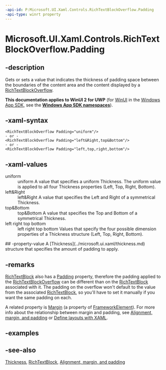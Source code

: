 ```yaml
---
-api-id: P:Microsoft.UI.Xaml.Controls.RichTextBlockOverflow.Padding
-api-type: winrt property
---
```


<!-- Property syntax
public Windows.UI.Xaml.Thickness Padding { get;  set; }
-->

# Microsoft.UI.Xaml.Controls.RichTextBlockOverflow.Padding

## -description
Gets or sets a value that indicates the thickness of padding space between the boundaries of the content area and the content displayed by a [RichTextBlockOverflow](richtextblockoverflow.md).

**This documentation applies to WinUI 2 for UWP** (for [WinUI](/windows/apps/winui/winui3/) in the [Windows App SDK](/windows/apps/windows-app-sdk/), see the **[Windows App SDK namespaces](/windows/windows-app-sdk/api/winrt/)**).

## -xaml-syntax
```xaml
<RichTextBlockOverflow Padding="uniform"/>
- or -
<RichTextBlockOverflow Padding="left&Right,top&Bottom"/>
- or -
<RichTextBlockOverflow Padding="left,top,right,bottom"/>
```


## -xaml-values
<dl><dt>uniform</dt><dd>uniform A value that specifies a uniform Thickness. The uniform value is applied to all four Thickness properties (Left, Top, Right, Bottom).</dd>
<dt>left&amp;Right</dt><dd>left&amp;Right A value that specifies the Left and Right of a symmetrical Thickness.</dd>
<dt>top&amp;Bottom</dt><dd>top&amp;Bottom A value that specifies the Top and Bottom of a symmetrical Thickness.</dd>
<dt>left right top bottom</dt><dd>left right top bottom Values that specify the four possible dimension properties of a Thickness structure (Left, Top, Right, Bottom).</dd>
</dl>
## -property-value
A [Thickness](../microsoft.ui.xaml/thickness.md) structure that specifies the amount of padding to apply.

## -remarks
[RichTextBlock](richtextblock.md) also has a [Padding](richtextblock_padding.md) property, therefore the padding applied to the [RichTextBlockOverflow](richtextblockoverflow.md) can be different than on the [RichTextBlock](richtextblock.md) associated with it. The padding on the overflow won't default to the value from the associated [RichTextBlock](richtextblock.md), so you'll have to set it manually if you want the same padding on each.

A related property is [Margin](../microsoft.ui.xaml/frameworkelement_margin.md) (a property of [FrameworkElement](../microsoft.ui.xaml/frameworkelement.md)). For more info about the relationship between margin and padding, see [Alignment, margin, and padding](/windows/uwp/layout/alignment-margin-padding) or [Define layouts with XAML](/windows/uwp/layout/layouts-with-xaml).

## -examples

## -see-also
[Thickness](../microsoft.ui.xaml/thickness.md), [RichTextBlock](richtextblock.md), [Alignment, margin, and padding](/windows/uwp/layout/alignment-margin-padding)
